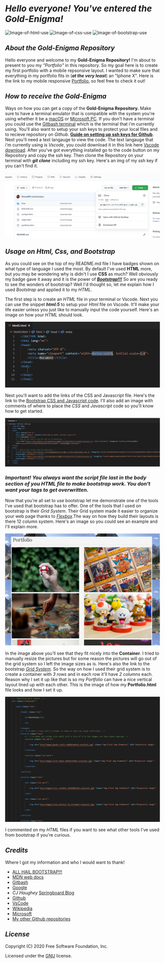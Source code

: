 # **_Hello everyone! You've entered the Gold-Enigma!_**

![Image-of-html-use](https://img.shields.io/badge/HTML-95.6%25-red)
![Image-of-css-use](https://img.shields.io/badge/CSS-4.4%25-purple)
![Image-of-bootstrap-use](https://img.shields.io/badge/Bootstrap-lots%20of%20it-blue)

## _About the Gold-Enigma Repository_

Hello everyone and welcome to my **Gold-Enigma Repository!** I'm about to present to you my _"Portfolio"_ in this repository. So my goal here is to create my first portfolio with a mobile repsonsive layout. I wanted to make sure that everything in my portfolio fits in (**_at the very least_**) an "Iphone X". Here is the link to my mobile responsive [Portfolio](https://shoyu808.github.io/gold-enigma/), so feel free to check it out!

## _How to receive the Gold-Enigma_

Ways on how you can get a copy of the **Gold-Enigma Repository.** Make sure to have a terminal emulator that is compatible with the system you're using whether it be a [macOS](https://en.wikipedia.org/wiki/MacOS) or [Microsoft PC](https://www.microsoft.com/en-us/windows). If you don't have a terminal you could use the [Gitbash terminal](https://git-scm.com/downloads) which is the terminal that i'm currently using. You'll also want to setup your ssh keys to protect your local files and to recieve repository on _Github_. [**Guide on setting up ssh keys for Github**](https://docs.github.com/en/free-pro-team@latest/github/authenticating-to-github/connecting-to-github-with-ssh). Next you'll need a text langauge to view the code. The text langauge that i'm currently using is _Vscode_, you could download it in this link here [Vscode download](https://code.visualstudio.com/download). After you've got everything installed go to the code button on my Repository and copy the ssh key. Then clone the Repository on your terminal with **_git clone_** including my ssh key. Here's an img of my ssh key if you can't find it.

![Image-of-ssh-key](<https://github.com/Shoyu808/gold-enigma/blob/main/blue/images/Screenshot%20(10).png?raw=true>)

## _Usage on Html, Css, and Bootstrap_

As you could see on the top of my README.md file I have badges shown on what type of language I used the most. By default I've used **HTML** more, but you may be wondering why is didn't I use **CSS** as much? Well obviously my badge gave it away and it is the power of [**_Bootstrap!!!_**](https://getbootstrap.com/) So are you ready to see the wonders of bootstrap? Well I'd thought so, let me explain how I used _Bootstrap_ and applied it to my _HTML_.

The first step is to create an _HTML_ file in your terminal or Vscode. Next you can use the snippet **_html:5_** to setup your _Html_ file on Vscode. It'll make your life easier unless you just like to manually input the code yourself. Here's an image on how your _HTML_ should look.

![Image-of-html5](<https://github.com/Shoyu808/gold-enigma/blob/main/blue/images/Screenshot%20(11).png?raw=true>)

Next you'll want to add the links of the CSS and Javascript file. Here's the link to the [Bootstrap CSS and Javascript code](https://getbootstrap.com/docs/5.0/getting-started/introduction/). I'll also add an image with comments of where to place the _CSS_ and _Javascript_ code so you'll know how to get started.

![Image-of-bootstrap-link](<https://github.com/Shoyu808/gold-enigma/blob/main/blue/images/Screenshot%20(13).png?raw=true>)

### **_Important! You always want the script file last in the body section of you HTML file to make bootstrap work. You don't want your tags to get overwritten._**

Now that you're all set to use bootstrap let me demonstrate one of the tools I've used that bootstrap has to offer. One of the tools that I used on bootstrap is their _Grid System_. Their Grid system made it easier to organize your web page thanks to [_Flexbox_](https://developer.mozilla.org/en-US/docs/Web/CSS/CSS_Flexible_Box_Layout/Basic_Concepts_of_Flexbox).The way on how they build their layouts is there 12 column system. Here's an image so you could see an example and I'll explain more.

![Image-of-grid-system](<https://github.com/Shoyu808/gold-enigma/blob/main/blue/images/Screenshot%20(14).png?raw=true>)

In the image above you'll see that they fit nicely into the **Container**. I tried to manually resize the pictures but for some reason the pictures will go out of the grid system so I left the image sizes as is. Here's also the link to the bootstrap [_Grid System_](https://getbootstrap.com/docs/5.0/layout/grid/). So the way on how I used their grid system is to create a container with _3 rows_ and in each row it'll have _2 columns_ each. Reason why I set it up like that is so my _Portfolio_ can have a nice vertical layout lined up with each other. This is the image of how my **Portfolio.html** file looks and how I set it up.

![Image-of-portfolio-html](<https://github.com/Shoyu808/gold-enigma/blob/main/blue/images/Screenshot%20(15).png?raw=true>)

I commented on my _HTML_ files if you want to see what other tools I've used from bootstrap if you're curious.

## _Credits_

Where I got my information and who I would want to thank!

- [ALL HAIL BOOTSTRAP!!!](https://getbootstrap.com/)
- [MDN web docs](https://developer.mozilla.org/en-US/)
- [Gitbash](https://git-scm.com/)
- [Google](https://www.google.com)
- _CJ Haughey_ [Springboard Blog](https://www.springboard.com/blog/programmer-portfolio/)
- [Github](https://github.com)
- [VsCode](https://code.visualstudio.com/)
- [Wikipedia](https://en.wikipedia.org)
- [Microsoft](https://www.microsoft.com)
- [My other Github repositories](https://github.com/Shoyu808)

## _License_

Copyright (C) 2020 Free Software Foundation, Inc.

Licensed under the [GNU](https://choosealicense.com/licenses/gpl-3.0/) license.
